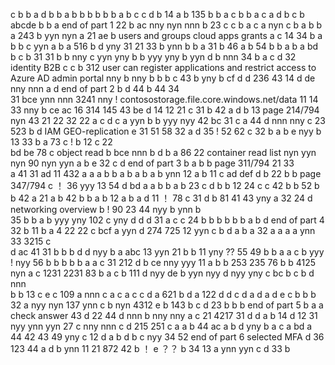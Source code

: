 c
b
b
a
d
b
b
a b
b
b
b
b
b
a
b
c
c
d
b
14
a
b
135
b
b
a
c
b
b
a
c
a
d
b
c
b
abcde
b
b
a     end of part 1
22
b
ac
nny
nyn  nnn
b
23
c
c
b
a
c
a
nyn
c
b
a
b
b
a
243
b
yyn nyn
a
21
ae
b
users and groups   cloud apps  grants
a
c
14
34
b
a
b
b c 
yyn
a
b
a
516
b
d
yny
31
21  33
b
ynn
b
b 
a
31
b
46
a
b
54
b
b
a b
a
bd
b
c
b
31
31
b
b
nny
c
yyn yny
b
b
yyy yny
b
yyn
d
b
nnn
34
b
a
c
d
32
identity B2B
c
c
b
312
user can register applications and  restrict access to Azure AD admin portal
nny
b
nny
b
b
b
c
43
b
yny
b
cf
d
d
236
43
14
d
de
nny nnn
a
d end of part 2
b d
44
b
44 34  
31
bce
ynn nnn
3241
nny !
contosostorage.file.core.windows.net/data
11
14
33
nny
b
ce ac 16
314 145
43
be
d
14 12     21
c
31
b
42
a
d
b
13   page 214/794
nyn
43
21 22   32
22
a
c
d
c
a
yyn
b
b
yyy nyy 42
bc
31
c
a
44
d
nnn
nny
c
23
523
b
d
IAM GEO-replication
e
31 51    58
32
a
d
35 ! 52     62
c
32
b
a
b
e
nyy
b
13
33
b a  73
c ! b
12
c
22  
bd be  78
c
object read
b
bce
nnn
b
d
b a   86
22
container read list
nyn
yyn nyn   90
nyn
yyn
a
b
e
32
c
d end of part 3
b
a
b
b  page 311/794
21  33   
a 
41
31
ad
11
432
a
a
a
b
b
a
b
a
b
a
b
ynn
12
a
b
11
c
ad
def
d
b
22
b
b  page 347/794
c ！  36
yyy
13
54
d
bd
a
a
b
b
a
b
23
c
d
b
b
12
24
c
c
42
b
b
52
b
b
42
a
21
a
b
42
b
b
a
b
12
a
b
a
d
11 ！   78
c
31
d b   81
41
43
yny
a
32
24
d
networking overview
b !   90
23
44
nyy 
b
ynn
b    
35
b
b
a
b
yyy yny  102
c
yny
d
d
d
31
a
c
c
24
b
b
b
b
b
b
a
b
d  end of part 4 
32
b
11
b a  4
22
22
c
bcf
a
yyn
d
274 725  12
yyn
c
b
d
a
b
a
32
a
a
a
a
ynn
33
3215
c  
d
ac
41
31
b
b
b
d
d 
nyy
b
a
abc
13
yyn
21
b
b
11
yny
?? 55  49
b
b
a
a
c
b
yyy ! nyy   56
b
b
b
b
b
a
a
c
31
212
d
b
ce
nny
yyy
11
a
b
b
253 235    76
b
b
4125
nyn
a
c
1231 2231  83
b
a
c
b
111
d
nyy
de
b
yyn
nyy
d
nyy
yny
c
bc
b
c
b
d
nnn  
b
b
13
c
e c  109
a
nnn
c
a
c
a
c
c
d
a
621
b
d a  122
d
d
c d
a
d
a
d
e
c
b
b
b
32
a
nyy nyn 137
ynn
c
b
nyn
4312
e b  143
b
c
d
23
b
b
b  end of part 5 
b
a
a    check answer
43
d
22
44
d
nnn
b
nny
nny
a
c
21
4217
31
d
d
a
b
14
d
12
31
nyy
ynn yyn  27
c
nny  nnn
c d
215  251
c
a
a
b
44
ac
a
b
d
yny
b
a
c
a
bd
a
44
42 43  49
yny
c
12 
d
a
b
d
b
c
nyy
34 
52   end of part 6
selected MFA
d
36
123
44
a
d
b
ynn
11 21    872
42
b ！
e
？？ b
34
13
a
ynn yyn
c
d
33
b
